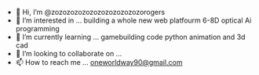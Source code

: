 - 👋 Hi, I’m @zozozozozozozozozozozozorogers
- 👀 I’m interested in ... building a whole new web platfourm 6-8D optical  Ai programming
- 🌱 I’m currently learning ... gamebuilding code python animation and 3d cad
- 💞️ I’m looking to collaborate on ...
- 📫 How to reach me ... oneworldway90@gmail.com

<!---
zozozozozozozozozozozozorogers/zozozozozozozozozozozozorogers is a ✨ special ✨ repository because its `README.md` (this file) appears on your GitHub profile.
You can click the Preview link to take a look at your changes.
--->
